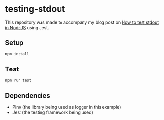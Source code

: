 # testing-stdout

This repository was made to accompany my blog post on [How to test stdout in NodeJS](https://js.plainenglish.io/how-to-test-stdout-output-in-node-js-6c36edc610d1) using Jest.

## Setup

```bash
npm install
```

## Test

```bash
npm run test
```

## Dependencies

- Pino (the library being used as logger in this example)
- Jest (the testing framework being used)
